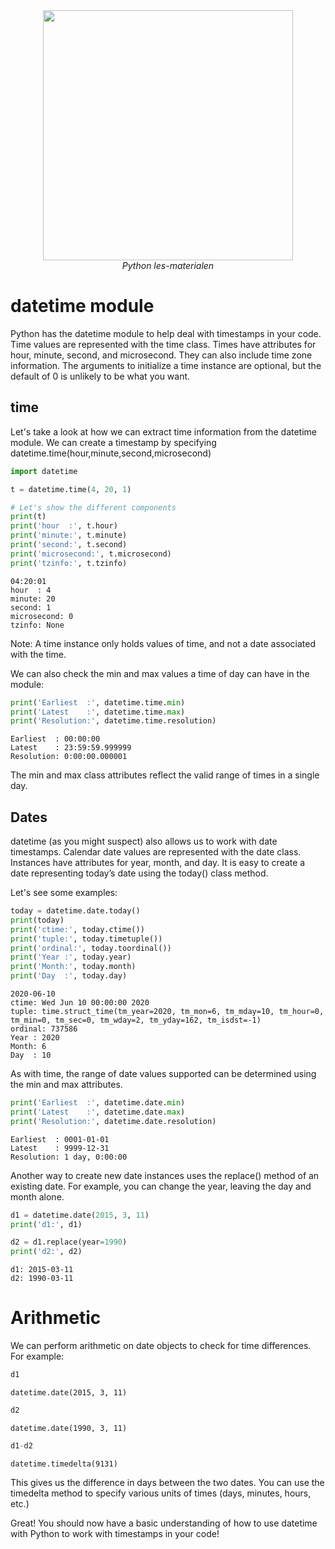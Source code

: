 <center>
    <img src='https://intecbrussel.be/img/logo3.png' width='400px' height='auto'/>
    <br/>
    <em>Python les-materialen</em>
</center>

# datetime module

Python has the datetime module to help deal with timestamps in your code. Time values are represented with the time class. Times have attributes for hour, minute, second, and microsecond. They can also include time zone information. The arguments to initialize a time instance are optional, but the default of 0 is unlikely to be what you want.

## time
Let's take a look at how we can extract time information from the datetime module. We can create a timestamp by specifying datetime.time(hour,minute,second,microsecond)


```python
import datetime

t = datetime.time(4, 20, 1)

# Let's show the different components
print(t)
print('hour  :', t.hour)
print('minute:', t.minute)
print('second:', t.second)
print('microsecond:', t.microsecond)
print('tzinfo:', t.tzinfo)
```

    04:20:01
    hour  : 4
    minute: 20
    second: 1
    microsecond: 0
    tzinfo: None
    

Note: A time instance only holds values of time, and not a date associated with the time. 

We can also check the min and max values a time of day can have in the module:


```python
print('Earliest  :', datetime.time.min)
print('Latest    :', datetime.time.max)
print('Resolution:', datetime.time.resolution)
```

    Earliest  : 00:00:00
    Latest    : 23:59:59.999999
    Resolution: 0:00:00.000001
    

The min and max class attributes reflect the valid range of times in a single day.

## Dates
datetime (as you might suspect) also allows us to work with date timestamps. Calendar date values are represented with the date class. Instances have attributes for year, month, and day. It is easy to create a date representing today’s date using the today() class method.

Let's see some examples:


```python
today = datetime.date.today()
print(today)
print('ctime:', today.ctime())
print('tuple:', today.timetuple())
print('ordinal:', today.toordinal())
print('Year :', today.year)
print('Month:', today.month)
print('Day  :', today.day)
```

    2020-06-10
    ctime: Wed Jun 10 00:00:00 2020
    tuple: time.struct_time(tm_year=2020, tm_mon=6, tm_mday=10, tm_hour=0, tm_min=0, tm_sec=0, tm_wday=2, tm_yday=162, tm_isdst=-1)
    ordinal: 737586
    Year : 2020
    Month: 6
    Day  : 10
    

As with time, the range of date values supported can be determined using the min and max attributes.


```python
print('Earliest  :', datetime.date.min)
print('Latest    :', datetime.date.max)
print('Resolution:', datetime.date.resolution)
```

    Earliest  : 0001-01-01
    Latest    : 9999-12-31
    Resolution: 1 day, 0:00:00
    

Another way to create new date instances uses the replace() method of an existing date. For example, you can change the year, leaving the day and month alone.


```python
d1 = datetime.date(2015, 3, 11)
print('d1:', d1)

d2 = d1.replace(year=1990)
print('d2:', d2)
```

    d1: 2015-03-11
    d2: 1990-03-11
    

# Arithmetic
We can perform arithmetic on date objects to check for time differences. For example:


```python
d1
```




    datetime.date(2015, 3, 11)




```python
d2
```




    datetime.date(1990, 3, 11)




```python
d1-d2
```




    datetime.timedelta(9131)



This gives us the difference in days between the two dates. You can use the timedelta method to specify various units of times (days, minutes, hours, etc.)

Great! You should now have a basic understanding of how to use datetime with Python to work with timestamps in your code!
